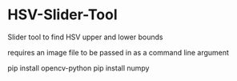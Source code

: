 # HSV-Slider-Tool
Slider tool to find HSV upper and lower bounds

requires an image file to be passed in as a command line argument

pip install opencv-python
pip install numpy

